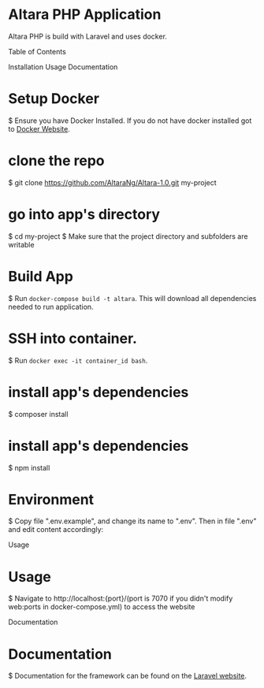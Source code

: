 # Altara PHP Application
Altara PHP is build with Laravel and uses docker.

Table of Contents

Installation
Usage
Documentation

# Setup Docker
$ Ensure you have Docker Installed. If you do not have docker installed got to [Docker Website](https://docs.docker.com/engine/installation/#installation).

# clone the repo
$ git clone https://github.com/AltaraNg/Altara-1.0.git my-project

# go into app's directory
$ cd my-project
$ Make sure that the project directory and subfolders are writable

# Build App
$ Run `docker-compose build -t altara`. This will download all dependencies needed to run application.

# SSH into container.
$ Run `docker exec -it container_id bash`.

# install app's dependencies
$ composer install

# install app's dependencies
$ npm install

# Environment
$ Copy file ".env.example", and change its name to ".env". Then in file ".env" and edit content accordingly:

Usage

# Usage
$ Navigate to http://localhost:{port}/(port is 7070 if you didn't modify web:ports in docker-compose.yml) to access the website

Documentation

# Documentation
$ Documentation for the framework can be found on the [Laravel website](http://laravel.com/docs).
